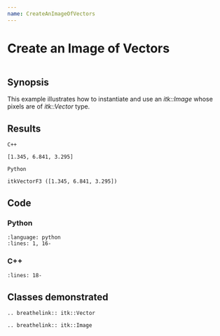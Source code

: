 ```yaml
---
name: CreateAnImageOfVectors
---
```


# Create an Image of Vectors

```{index} single: Vector single: Image
```

## Synopsis

This example illustrates how to instantiate and use an *itk::Image* whose pixels are of *itk::Vector* type.

## Results

```
C++

[1.345, 6.841, 3.295]

Python

itkVectorF3 ([1.345, 6.841, 3.295])
```

## Code

### Python

```{literalinclude} Code.py
:language: python
:lines: 1, 16-
```

### C++

```{literalinclude} Code.cxx
:lines: 18-
```

## Classes demonstrated

```{eval-rst}
.. breathelink:: itk::Vector
```

```{eval-rst}
.. breathelink:: itk::Image
```
